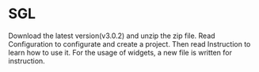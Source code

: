 # SGL
Download the latest version(v3.0.2) and unzip the zip file. Read Configuration to configurate and create a project. Then read Instruction to learn how to use it. For the usage of widgets, a new file is written for instruction.